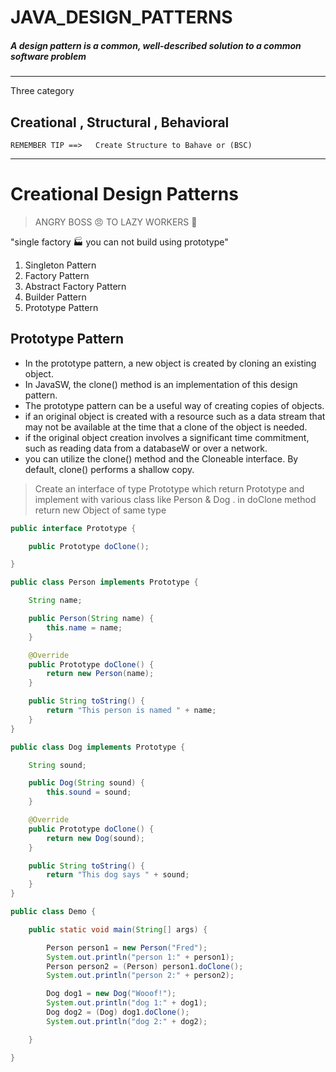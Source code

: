 # JAVA_DESIGN_PATTERNS

##### A design pattern is a common, well-described solution to a common software problem
---

Three category 

## Creational , Structural , Behavioral 

`REMEMBER TIP ==>   Create Structure to Bahave or (BSC)`

--- 
# Creational Design Patterns

> ANGRY BOSS :angry: TO LAZY WORKERS :speech_balloon: 
 
"single factory :factory: you can not build using prototype"

1. Singleton Pattern
2. Factory Pattern
3. Abstract Factory Pattern
4. Builder Pattern
5. Prototype Pattern


## Prototype Pattern

* In the prototype pattern, a new object is created by cloning an existing object.
* In JavaSW, the clone() method is an implementation of this design pattern.
* The prototype pattern can be a useful way of creating copies of objects.
* if an original object is created with a resource such as a data stream that may not be available at the time that a clone of the object is needed.
* if the original object creation involves a significant time commitment, such as reading data from a databaseW or over a network.
* you can utilize the clone() method and the Cloneable interface. By default, clone() performs a shallow copy.

> Create an interface of type Prototype which return Prototype and implement with various class like Person & Dog .
> in doClone method return new Object of same type

```java
public interface Prototype {

	public Prototype doClone();

}

public class Person implements Prototype {

	String name;

	public Person(String name) {
		this.name = name;
	}

	@Override
	public Prototype doClone() {
		return new Person(name);
	}

	public String toString() {
		return "This person is named " + name;
	}
}

public class Dog implements Prototype {

	String sound;

	public Dog(String sound) {
		this.sound = sound;
	}

	@Override
	public Prototype doClone() {
		return new Dog(sound);
	}

	public String toString() {
		return "This dog says " + sound;
	}
}

public class Demo {

	public static void main(String[] args) {

		Person person1 = new Person("Fred");
		System.out.println("person 1:" + person1);
		Person person2 = (Person) person1.doClone();
		System.out.println("person 2:" + person2);

		Dog dog1 = new Dog("Wooof!");
		System.out.println("dog 1:" + dog1);
		Dog dog2 = (Dog) dog1.doClone();
		System.out.println("dog 2:" + dog2);

	}

}
```


